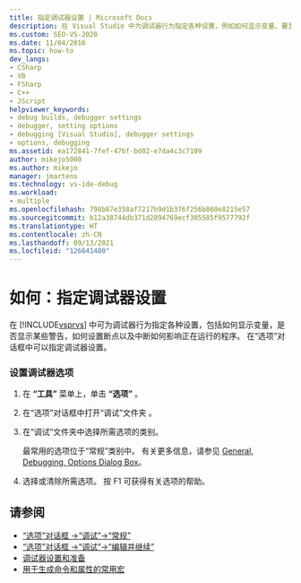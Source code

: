 ```yaml
---
title: 指定调试器设置 | Microsoft Docs
description: 在 Visual Studio 中为调试器行为指定各种设置，例如如何显示变量、要显示的警告以及如何设置断点。
ms.custom: SEO-VS-2020
ms.date: 11/04/2016
ms.topic: how-to
dev_langs:
- CSharp
- VB
- FSharp
- C++
- JScript
helpviewer_keywords:
- debug builds, debugger settings
- debugger, setting options
- debugging [Visual Studio], debugger settings
- options, debugging
ms.assetid: ea172841-7fef-47bf-bd02-e7da4c3c7109
author: mikejo5000
ms.author: mikejo
manager: jmartens
ms.technology: vs-ide-debug
ms.workload:
- multiple
ms.openlocfilehash: 798b87e358af7217b9d1b376f256b860e8215e57
ms.sourcegitcommit: b12a38744db371d2894769ecf305585f9577792f
ms.translationtype: HT
ms.contentlocale: zh-CN
ms.lasthandoff: 09/13/2021
ms.locfileid: "126641480"
---
```

# <a name="how-to-specify-debugger-settings"></a>如何：指定调试器设置
在 [!INCLUDE[vsprvs](../code-quality/includes/vsprvs_md.md)] 中可为调试器行为指定各种设置，包括如何显示变量，是否显示某些警告，如何设置断点以及中断如何影响正在运行的程序。 在“选项”对话框中可以指定调试器设置。

### <a name="to-set-debugger-options"></a>设置调试器选项

1. 在 **“工具”** 菜单上，单击 **“选项”** 。

2. 在“选项”对话框中打开“调试”文件夹 。

3. 在“调试”文件夹中选择所需选项的类别。

     最常用的选项位于“常规”类别中。 有关更多信息，请参见 [General, Debugging, Options Dialog Box](../debugger/general-debugging-options-dialog-box.md)。

4. 选择或清除所需选项。 按 F1 可获得有关选项的帮助。

## <a name="see-also"></a>请参阅
- [“选项”对话框 ->“调试”->“常规”](../debugger/general-debugging-options-dialog-box.md)
- [“选项”对话框 ->“调试”->“编辑并继续”](./edit-and-continue.md)
- [调试器设置和准备](../debugger/debugger-settings-and-preparation.md)
- [用于生成命令和属性的常用宏](/cpp/build/reference/common-macros-for-build-commands-and-properties)